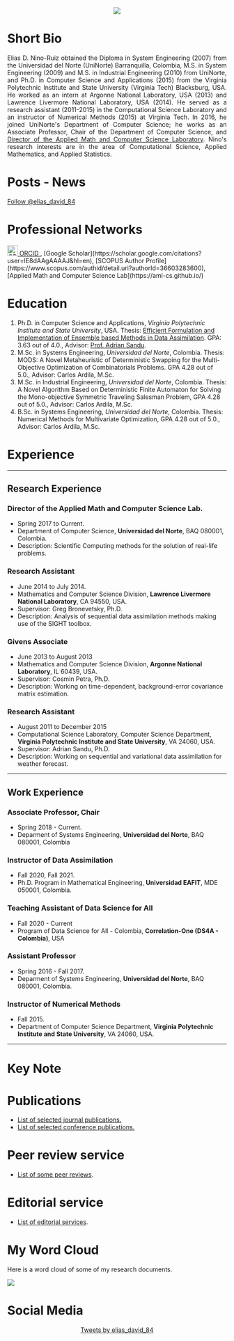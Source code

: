 <div style="text-align:center"><img src="profile_small.png" /></div>

# Short Bio

<div style="text-align:justify">Elias D. Nino-Ruiz obtained the Diploma in System Engineering (2007) from the Universidad del Norte (UniNorte) Barranquilla, Colombia, M.S. in System Engineering (2009) and M.S. in Industrial Engineering (2010) from UniNorte, and Ph.D. in Computer Science and Applications (2015) from the Virginia Polytechnic Institute and State University (Virginia Tech) Blacksburg, USA. He worked as an intern at Argonne National Laboratory, USA (2013) and Lawrence Livermore National Laboratory, USA (2014). He served as a research assistant (2011-2015) in the Computational Science Laboratory and an instructor of Numerical Methods (2015) at Virginia Tech. In 2016, he joined UniNorte's Department of Computer Science; he works as an Associate Professor, Chair of the Department of Computer Science, and <a href="https://aml-cs.github.io/">Director of the Applied Math and Computer Science Laboratory</a>. Nino's research interests are in the area of Computational Science, Applied Mathematics, and Applied Statistics.</div>

# Posts - News

<a href="https://twitter.com/elias_david_84?ref_src=twsrc%5Etfw" class="twitter-follow-button" data-show-count="false">Follow @elias_david_84</a><script async src="https://platform.twitter.com/widgets.js" charset="utf-8"></script>

# Professional Networks

<a href="https://orcid.org/0000-0001-7784-8163">
<img alt="ORCID logo" src="https://info.orcid.org/wp-content/uploads/2019/11/orcid_24x24.png" width="24" height="24" />
ORCID
</a>, [Google Scholar](https://scholar.google.com/citations?user=IE8dAAgAAAAJ&hl=en), [SCOPUS Author Profile](https://www.scopus.com/authid/detail.uri?authorId=36603283600), [Applied Math and Computer Science Lab](https://aml-cs.github.io/)

# Education

1. Ph.D. in Computer Science and Applications, _Virginia Polytechnic Institute and State University_, USA. Thesis: [Efficient Formulation and Implementation of Ensemble based Methods in Data Assimilation](https://vtechworks.lib.vt.edu/handle/10919/64438). GPA: 3.63 out of 4.0., Advisor: [Prof. Adrian Sandu](http://people.cs.vt.edu/~asandu/).
2. M.Sc. in Systems Engineering, _Universidad del Norte_, Colombia. Thesis: MODS: A Novel Metaheuristic of Deterministic Swapping for the Multi-Objective Optimization of Combinatorials Problems. GPA 4.28 out of 5.0., Advisor: Carlos Ardila, M.Sc.
3. M.Sc. in Industrial Engineering, _Universidad del Norte_, Colombia. Thesis: A Novel Algorithm Based on Deterministic Finite Automaton for Solving the Mono-objective Symmetric Traveling Salesman Problem, GPA 4.28 out of 5.0., Advisor: Carlos Ardila, M.Sc.
4. B.Sc. in Systems Engineering,  _Universidad del Norte_, Colombia. Thesis: Numerical Methods for Multivariate Optimization, GPA 4.28 out of 5.0., Advisor: Carlos Ardila, M.Sc.

# Experience
---
## Research Experience

### Director of the Applied Math and Computer Science Lab. 

- Spring 2017 to Current. 
- Department of Computer Science, **Universidad del Norte**, BAQ 080001, Colombia. 
- Description: Scientific Computing methods for the solution of real-life problems. 

### Research Assistant

- June 2014 to July 2014.
- Mathematics and Computer Science Division, **Lawrence Livermore National Laboratory**, CA 94550, USA.
- Supervisor: Greg Bronevetsky, Ph.D.
- Description: Analysis of sequential data assimilation methods making use of the SIGHT toolbox. 

### Givens Associate

- June 2013 to August 2013
- Mathematics and Computer Science Division, **Argonne National Laboratory**, IL 60439, USA.
- Supervisor: Cosmin Petra, Ph.D. 
- Description: Working on time-dependent, background-error covariance matrix estimation.

### Research Assistant

- August 2011 to December 2015
- Computational Science Laboratory, Computer Science Department, **Virginia Polytechnic Institute and State University**, VA 24060, USA.
- Supervisor: Adrian Sandu, Ph.D.
- Description: Working on sequential and variational data assimilation for weather forecast. 

---
## Work Experience

### Associate Professor, Chair

- Spring 2018 - Current.
- Deparment of Systems Engineering, **Universidad del Norte**, BAQ 080001, Colombia

### Instructor of Data Assimilation

- Fall 2020, Fall 2021.
- Ph.D. Program in Mathematical Engineering, **Universidad EAFIT**, MDE 050001, Colombia.


### Teaching Assistant of Data Science for All
 
- Fall 2020 - Current
- Program of Data Science for All - Colombia, **Correlation-One (DS4A - Colombia)**, USA

### Assistant Professor 

- Spring 2016 - Fall 2017.
- Deparment of Systems Engineering, **Universidad del Norte**, BAQ 080001, Colombia.

### Instructor of Numerical Methods

- Fall 2015.
- Department of Computer Science Department, **Virginia Polytechnic Institute and State University**, VA 24060, USA.

---
# Key Note 

# Publications

- [List of selected journal publications.](journal_publications.md)
- [List of selected conference publications.](conference_publications.md)

# Peer review service

- [List of some peer reviews](peer_reviews.md).

# Editorial service

- [List of editorial services](editorial_services.md).

# My Word Cloud

Here is a word cloud of some of my research documents.

![](WordCloud.png)

# Social Media

<center>
<a class="twitter-timeline" data-width="400" data-height="400" data-theme="dark" href="https://twitter.com/elias_david_84?ref_src=twsrc%5Etfw">Tweets by elias_david_84</a> <script async src="https://platform.twitter.com/widgets.js" charset="utf-8"></script>
 </center>
